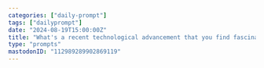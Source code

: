 ```yaml
---
categories: ["daily-prompt"]
tags: ["dailyprompt"]
date: "2024-08-19T15:00:00Z"
title: "What's a recent technological advancement that you find fascinating?"
type: "prompts"
mastodonID: "112989289902869119"
---
```

